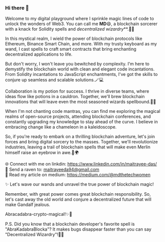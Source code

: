 ### Hi there 👋


<!--
**Maitrayee94/Maitrayee94** is a ✨ _special_ ✨ repository because its `README.md` (this file) appears on your GitHub profile.

Here are some ideas to get you started:

- 🔭 I’m currently working on ...
- 🌱 I’m currently learning ...
- 👯 I’m looking to collaborate on ...
- 🤔 I’m looking for help with ...
- 💬 Ask me about ...
- 📫 How to reach me: ...
- 😄 Pronouns: ...
- ⚡ Fun fact: ...
-->
Welcome to my digital playground where I sprinkle magic lines of code to unlock the wonders of Web3. You can call me **MD**😄, a blockchain sorcerer with a knack for Solidity spells and _decentralized wizardry_**.🧙‍♂️

In this mystical realm, I wield the power of blockchain protocols like Ethereum, Binance Smart Chain, and more. With my trusty keyboard as my wand, I cast spells to craft smart contracts that bring enchanting decentralized applications to life.

But don't worry, I won't leave you bewitched by complexity. I'm here to demystify the blockchain world with clean and elegant code incantations. From Solidity incantations to JavaScript enchantments, I've got the skills to conjure up seamless and scalable solutions.🪄💻

Collaboration is my potion for success. I thrive in diverse teams, where ideas flow like potions in a cauldron. Together, we'll brew blockchain innovations that will leave even the most seasoned wizards spellbound.🌟🤝

When I'm not chanting code mantras, you can find me exploring the magical realms of open-source projects, attending blockchain conferences, and constantly upgrading my knowledge to stay ahead of the curve. I believe in embracing change like a chameleon in a kaleidoscope.

So, if you're ready to embark on a thrilling blockchain adventure, let's join forces and bring digital sorcery to the masses. Together, we'll revolutionize industries, leaving a trail of blockchain spells that will make even Merlin himself raise an eyebrow in awe.🚀🌍

🌐 Connect with me on linkdin: https://www.linkedin.com/in/maitrayee-das/ <br />
📧 Send a raven to: maitrayeeda94@gmail.com <br />
💬 Read my article on medium: https://medium.com/@mdthetechwomen <br />

✨ Let's wave our wands and unravel the true power of blockchain magic!

Remember, with great power comes great blockchain responsibility. So, let's cast away the old world and conjure a decentralized future that will make Gandalf jealous.

Abracadabra-crypto-magical!✨🔮

P.S. Did you know that a blockchain developer's favorite spell is "AbraKadabraBlocka"? It makes bugs disappear faster than you can say "Decentralized Wizardry"!🐰💥
